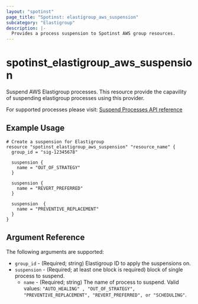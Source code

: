 ```yaml
---
layout: "spotinst"
page_title: "Spotinst: elastigroup_aws_suspension"
subcategory: "Elastigroup"
description: |-
  Provides a process suspension to Spotinst AWS group resources.
---
```


# spotinst\_elastigroup\_aws\_suspension

Suspend AWS Elastigroup processes. This resource provide the capavility of
suspending elastigroup processes using this provider.

For supported processes please visit: [Suspend Processes API reference](https://help.spot.io/spotinst-api/elastigroup/amazon-web-services/suspend-processes/)
## Example Usage

```hcl
# Create a suspension for Elastigroup
resource "spotinst_elastigroup_aws_suspension" "resource_name" {
  group_id = "sig-12345678"

  suspension {
    name = "OUT_OF_STRATEGY"
  }

  suspension {
    name = "REVERT_PREFERRED"
  }

  suspension  {
    name = "PREVENTIVE_REPLACEMENT"
  }
}
```

## Argument Reference

The following arguments are supported:

* `group_id` - (Required; string) Elastigroup ID to apply the suspensions on.
* `suspension` - (Required; at least one block is required) block of single process to suspend.
    * `name` - (Required; string) The name of process to suspend. Valid values: `"AUTO_HEALING" , "OUT_OF_STRATEGY", "PREVENTIVE_REPLACEMENT", "REVERT_PREFERRED", or "SCHEDULING"`. 
